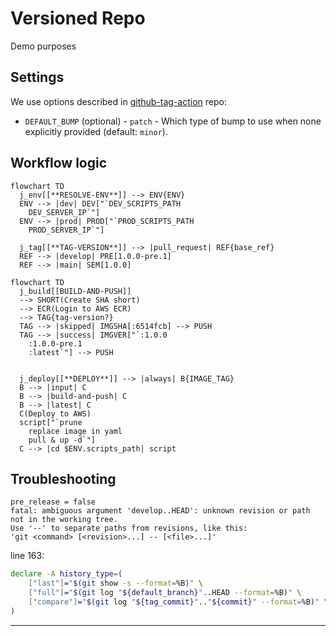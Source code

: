 # Versioned Repo
Demo purposes 

## Settings

We use options described in [github-tag-action] repo: 
- `DEFAULT_BUMP` (optional) - `patch` - Which type of bump to use when none explicitly provided (default: `minor`).


## Workflow logic

```mermaid
flowchart TD
  j_env[[**RESOLVE-ENV**]] --> ENV{ENV}
  ENV --> |dev| DEV["`DEV_SCRIPTS_PATH
    DEV_SERVER_IP`"]
  ENV --> |prod| PROD["`PROD_SCRIPTS_PATH
    PROD_SERVER_IP`"]

  j_tag[[**TAG-VERSION**]] --> |pull_request| REF{base_ref}
  REF --> |develop| PRE[1.0.0-pre.1]
  REF --> |main| SEM[1.0.0]
```
```mermaid
flowchart TD
  j_build[[BUILD-AND-PUSH]] 
  --> SHORT(Create SHA short)
  --> ECR(Login to AWS ECR)
  --> TAG{tag-version?}
  TAG --> |skipped| IMGSHA[:6514fcb] --> PUSH
  TAG --> |success| IMGVER["`:1.0.0
    :1.0.0-pre.1
    :latest`"] --> PUSH
  

  j_deploy[[**DEPLOY**]] --> |always| B{IMAGE_TAG}
  B --> |input| C
  B --> |build-and-push| C
  B --> |latest| C
  C(Deploy to AWS)
  script["`prune
    replace image in yaml
    pull & up -d`"]
  C --> |cd $ENV.scripts_path| script
```


## Troubleshooting

```
pre_release = false
fatal: ambiguous argument 'develop..HEAD': unknown revision or path not in the working tree.
Use '--' to separate paths from revisions, like this:
'git <command> [<revision>...] -- [<file>...]'
```
line 163:
```sh
declare -A history_type=(
    ["last"]="$(git show -s --format=%B)" \
    ["full"]="$(git log "${default_branch}"..HEAD --format=%B)" \
    ["compare"]="$(git log "${tag_commit}".."${commit}" --format=%B)" \
)
```

---
[github-tag-action]: https://github.com/anothrNick/github-tag-action/blob/master/README.md#options
